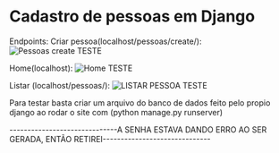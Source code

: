 # Cadastro de pessoas em Django

Endpoints:
Criar pessoa(localhost/pessoas/create/):
![Pessoas create TESTE](https://user-images.githubusercontent.com/100388554/202081780-28186a38-4d44-44d5-a63c-6698f7159322.png)

Home(localhost):
![Home TESTE](https://user-images.githubusercontent.com/100388554/202081825-dcf07d79-b2c6-44cf-a7fe-b75b44f09ea4.png)

Listar (localhost/pessoas/):
![LISTAR PESSOA TESTE](https://user-images.githubusercontent.com/100388554/202081962-9998d30b-bbc0-444d-9c72-fa9c87c0d652.png)

Para testar basta criar um arquivo do banco de dados feito pelo propio django ao rodar o site com (python manage.py runserver)


------------------------------A SENHA ESTAVA DANDO ERRO AO SER GERADA, ENTÃO RETIREI------------------------------
